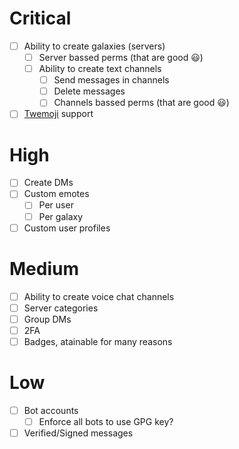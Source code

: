# Critical
- [ ] Ability to create galaxies (servers)
    - [ ] Server bassed perms (that are good 😃)
    - [ ] Ability to create text channels
        - [ ] Send messages in channels
        - [ ] Delete messages
        - [ ] Channels bassed perms (that are good 😃)
- [ ] [Twemoji](https://twemoji.twitter.com/) support

# High 
- [ ] Create DMs
- [ ] Custom emotes
    - [ ] Per user
    - [ ] Per galaxy
- [ ] Custom user profiles

# Medium
- [ ] Ability to create voice chat channels
- [ ] Server categories
- [ ] Group DMs
- [ ] 2FA
- [ ] Badges, atainable for many reasons

# Low
- [ ] Bot accounts
    - [ ] Enforce all bots to use GPG key?
- [ ] Verified/Signed messages